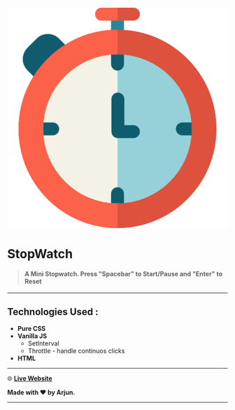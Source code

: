 ![Icon](./favicon.png)

# StopWatch

> #### A Mini Stopwatch. Press "Spacebar" to Start/Pause and "Enter" to Reset

---

## Technologies Used :

-  **Pure CSS**
-  **Vanilla JS**
   -  SetInterval
   -  Throttle - handle continuos clicks
-  **HTML**

---

:globe_with_meridians: **[Live Website](mstop.netlify.app)**

**Made with :heart: by Arjun.**

---
